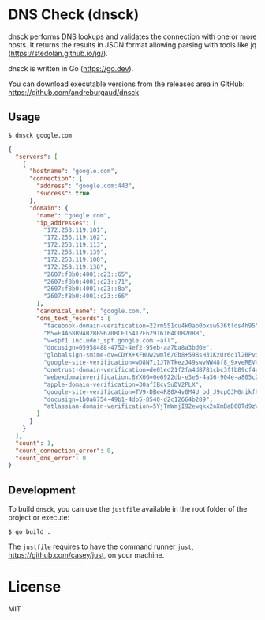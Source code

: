 # DNS Check (dnsck)

dnsck performs DNS lookups and validates the connection with one
or more hosts. It returns the results in JSON format allowing
parsing with tools like jq (https://stedolan.github.io/jq/).

dnsck is written in Go (https://go.dev).

You can download executable versions from the releases area in GitHub:
https://github.com/andreburgaud/dnsck

## Usage

```
$ dnsck google.com
```
```json
{
  "servers": [
    {
      "hostname": "google.com",
      "connection": {
        "address": "google.com:443",
        "success": true
      },
      "domain": {
        "name": "google.com",
        "ip_addresses": [
          "172.253.119.101",
          "172.253.119.102",
          "172.253.119.113",
          "172.253.119.139",
          "172.253.119.100",
          "172.253.119.138",
          "2607:f8b0:4001:c23::65",
          "2607:f8b0:4001:c23::71",
          "2607:f8b0:4001:c23::8a",
          "2607:f8b0:4001:c23::66"
        ],
        "canonical_name": "google.com.",
        "dns_text_records": [
          "facebook-domain-verification=22rm551cu4k0ab0bxsw536tlds4h95",
          "MS=E4A68B9AB2BB9670BCE15412F62916164C0B20BB",
          "v=spf1 include:_spf.google.com ~all",
          "docusign=05958488-4752-4ef2-95eb-aa7ba8a3bd0e",
          "globalsign-smime-dv=CDYX+XFHUw2wml6/Gb8+59BsH31KzUr6c1l2BPvqKX8=",
          "google-site-verification=wD8N7i1JTNTkezJ49swvWW48f8_9xveREV4oB-0Hf5o",
          "onetrust-domain-verification=de01ed21f2fa4d8781cbc3ffb89cf4ef",
          "webexdomainverification.8YX6G=6e6922db-e3e6-4a36-904e-a805c28087fa",
          "apple-domain-verification=30afIBcvSuDV2PLX",
          "google-site-verification=TV9-DBe4R80X4v0M4U_bd_J9cpOJM0nikft0jAgjmsQ",
          "docusign=1b0a6754-49b1-4db5-8540-d2c12664b289",
          "atlassian-domain-verification=5YjTmWmjI92ewqkx2oXmBaD60Td9zWon9r6eakvHX6B77zzkFQto8PQ9QsKnbf4I"
        ]
      }
    }
  ],
  "count": 1,
  "count_connection_error": 0,
  "count_dns_error": 0
}
```

## Development

To build `dnsck`, you can use the `justfile` available in the root folder of the project or execute:

```
$ go build .
```

The `justfile` requires to have the command runner `just`, https://github.com/casey/just, on your machine.

# License

MIT
